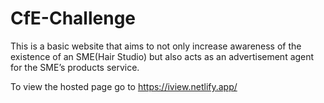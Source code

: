 # CfE-Challenge
This is a basic website that aims to not only increase awareness of the existence of an SME(Hair Studio) but also acts as an advertisement agent for the SME’s products service.


To view the hosted page go to https://iview.netlify.app/
